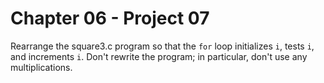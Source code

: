 # Chapter 06 - Project 07

Rearrange the square3.c program so that the `for` loop initializes `i`, tests
`i`, and increments `i`.  Don't rewrite the program; in particular, don't use
any multiplications.
